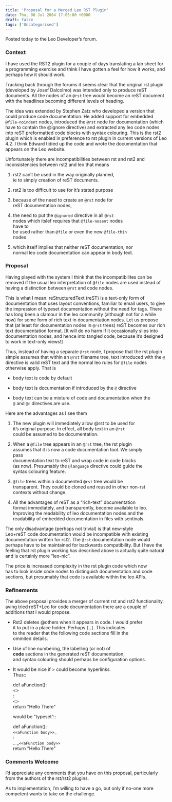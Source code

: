 ```yaml
---
title: 'Proposal for a Merged Leo RST Plugin'
date: Thu, 08 Jul 2004 17:05:00 +0000
draft: false
tags: ['Uncategorised']
---
```


Posted today to the Leo Developer’s forum.

### Context

I have used the RST2 plugin for a couple of days translating a lab sheet for a programming exercise and think I have gotten a feel for how it works, and perhaps how it should work.

Tracking back through the forums it seems clear that the original rst plugin (developed by Josef Dalcolmo) was intended only to produce reST documents. All the nodes of an `@rst` tree would become an reST document with the headlines becoming different levels of heading.

The idea was extended by Stephen Zatz who developed a version that could produce code documentation. He added support for embedded `@file-noindent` nodes, introduced the `@rst` node for documentation (which have to contain the @ignore directive) and extracted any leo code nodes into reST preformatted code blocks with syntax colouring. This is the rst2 plugin which is enabled in preference to rst plugin in current versions of Leo 4.2. I think Edward tidied up the code and wrote the documentation that appears on the Leo website.

Unfortunately there are incompatibilities between rst and rst2 and inconsistencies between rst2 and leo that means

1.  rst2 can’t be used in the way originally planned,  
    ie to simply creation of reST documents.
    
2.  rst2 is too difficult to use for it’s stated purpose
    
3.  because of the need to create an `@rst` node for  
    reST documentation nodes,
    
4.  the need to put the `@ignored` directive in all `@rst`  
    nodes which itslef requires that `@file-nosent` nodes  
    have to  
    be used rather than `@file` or even the new `@file-thin`  
    nodes
    
5.  which itself implies that neither reST documentation, nor  
    normal leo code documentation can appear in body text.
    

### Proposal

Having played with the system I think that the incompatibilites can be removed if the usual leo interpretation of `@file` nodes are used instead of having a distinction between `@rst` and code nodes.

This is what I mean. reStructuredText (reST) is a text-only form of documentation that uses layout conventions, familiar to email users, to give the impression of typeset documentation without the need for tags. There has long been a clamour in the leo community (although not for a while now) for some form of rich text in documentation nodes. Let us propose that (at least for documentation nodes in `@rst` trees) reST becomes our rich text documentation format. \[It will do no harm if it occasionally slips into documentation nodes, and hence into tangled code, because it’s designed to work in text-only views!\]

Thus, instead of having a separate `@rst` node, I propose that the rst plugin simple assumes that within an `@rst` filename tree, text introduced with the `@` directive is valid reST text and the normal leo rules for `@file` nodes otherwise apply. That is

*   body text is code by default
    
*   body text is documentation if introduced by the `@` directive
    
*   body text can be a mixture of code and documentation when the  
    `@` and `@c` directives are use.
    

Here are the advantages as I see them

1.  The new plugin will immediately allow @rst to be used for  
    it’s original purpose. In effect, all body text in an `@rst`  
    could be assumed to be documentation.
    
2.  When a `@file` tree appears in an `@rst` tree, the rst plugin  
    assumes that it is now a code documentation tool. We simply  
    pass  
    documentation text to reST and wrap code in code blocks  
    (as now). Presumably the `@language` directive could guide the  
    syntax colouring feature.
    
3.  `@file` trees within a documented `@rst` tree would be  
    transparent. They could be cloned and reused in other non-rst  
    contexts without change.
    
4.  All the advantages of reST as a “rich-text” documentation  
    format immediately, and transparently, become available to leo.  
    Improving the readability of leo documentation nodes and the  
    readability of embedded documentation in files with sentinals.
    

The only disadvantage (perhaps not trivial) is that new-style  
Leo+reST code documentation would be incompatible with existing documentation written for rst2. The `@rst` documentation node would perhaps have to be maintained for backwards compatibility. But I have the feeling that rst plugin working has described above is actually quite natural and is certainly more “leo-nic”.

The price is increased complexity in the rst plugin code which now  
has to look inside code nodes to distinguish documentation and code sections, but presumably that code is available within the leo APIs.

### Refinements

The above proposal provides a merger of current rst and rst2 functionality. aving tried reST+Leo for code documentation there are a couple of additions that I would propose.

*   Rst2 deletes @others when it appears in code. I would prefer  
    it to put in a place holder. Perhaps `[…]`. This indicates  
    to the reader that the following code sections fill in the  
    ommited details.
    
*   Use of line numbering, the labelling (or not) of  
    **code** sections in the generated reST documentation,  
    and syntax colouring should perhaps be configuration options.
    
*   It would be nice if > could become hyperlinks.  
    Thus::
    
    def aFunction():  
    <>  
    :  
    <>  
    return "Hello There"
    
    would be “typeset”::
    
    def aFunction():  
    `<<aFunction body>>`\_  
    :  
    .. \_`<<aFunction body>>`  
    return "Hello There"
    

### Comments Welcome

I’d appreciate any comments that you have on this proposal, particularly from the authors of the rst/rst2 plugins.

As to implementation, I’m willing to have a go, but only if no-one more competent wants to take on the challenge.